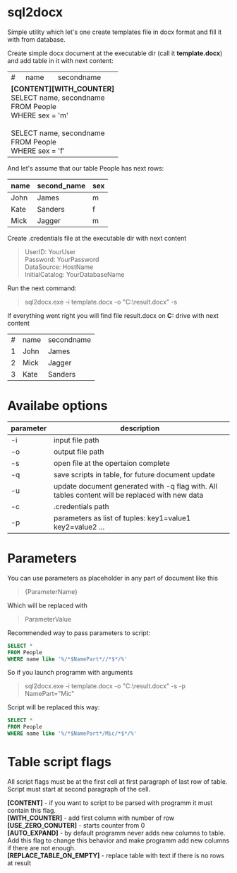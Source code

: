 # sql2docx
Simple utility which let's one create templates file in docx format and fill it with from database.

Create simple docx document at the executable dir (call it **template.docx**) and add table in it with next content:

<table>
<tr>
  <td>#</td>
  <td>name</td>
  <td>secondname</td>
</tr>
<tr>
  <td colspan=3>
  <b>[CONTENT][WITH_COUNTER]</b><br>
  SELECT name, secondname<br>
  FROM People<br>
  WHERE sex = 'm'<br>
  <br>
  SELECT name, secondname<br>
  FROM People<br>
  WHERE sex = 'f'<br>
  </td>
</tr>
</table>

And let's assume that our table People has next rows:

| name | second_name  |sex|
| ----      | ----    |---|
| John      | James   | m |
| Kate      | Sanders | f |
| Mick      | Jagger  | m |

Create .credentials file at the executable dir with next content
> UserID: YourUser <br>
> Password: YourPassword <br>
> DataSource: HostName <br>
> InitialCatalog: YourDatabaseName <br>

Run the next command:
>sql2docx.exe -i template.docx -o "C:\result.docx" -s

If everything went right you will find file result.docx on **C:** drive with next content

<table>
  <tr>
    <td>#</td><td>name</td><td>secondname</td>
  </tr>
  <tr>
    <td>1</td><td>John</td><td>James</td>
  </tr>
  <tr>
    <td>2</td><td>Mick</td><td>Jagger</td>
  </tr>
  <tr>
    <td>3</td><td>Kate</td><td>Sanders</td>
  </tr>
</table>

# Availabe options

| parameter | description |
| --- | --- | 
| -i | input file path |
| -o | output file path |
| -s | open file at the opertaion complete |
| -q | save scripts in table, for future document update |
| -u | update document generated with -q flag with. All tables content will be replaced with new data |
| -c | .credentials path |
| -p | parameters as list of tuples: key1=value1 key2=value2 ... |

# Parameters

You can use parameters as placeholder in any part of document like this
> {ParameterName}

Which will be replaced with 
> ParameterValue

Recommended way to pass parameters to script:
```sql
SELECT *
FROM People
WHERE name like '%/*$NamePart*//*$*/%'
```

So if you launch programm with arguments
>sql2docx.exe -i template.docx -o "C:\result.docx" -s -p NamePart="Mic"

Script will be replaced this way:
```sql
SELECT *
FROM People
WHERE name like '%/*$NamePart*/Mic/*$*/%'
```

# Table script flags
All script flags must be at the first cell at first paragraph of last row of table. Script must start at second paragraph of the cell.

**[CONTENT]** - if you want to script to be parsed with programm it must contain this flag.<br>
**[WITH_COUNTER]** - add first column with number of row<br>
**[USE_ZERO_CONUTER]** - starts counter from 0<br>
**[AUTO_EXPAND]** - by default programm never adds new columns to table. Add this flag to change this behavior and make programm add new columns if there are not enough.<br>
**[REPLACE_TABLE_ON_EMPTY]** - replace table with text if there is no rows at result
